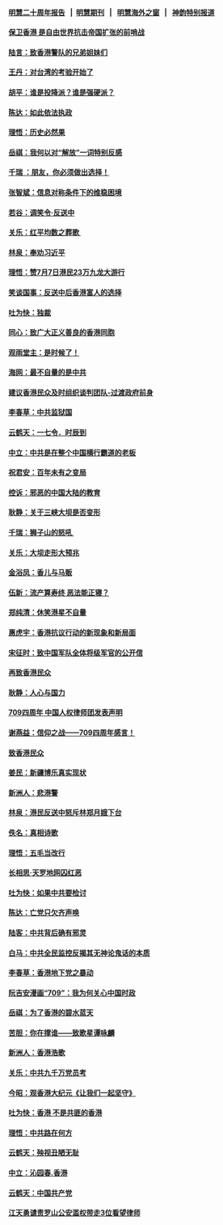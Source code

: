 #### [明慧二十周年报告](https://github.com/gfw-breaker/mh-reports/blob/master/README.md?t=07190435) &nbsp;&nbsp;|&nbsp;&nbsp;[明慧期刊](https://github.com/gfw-breaker/mh-qikan) &nbsp;&nbsp;|&nbsp;&nbsp; [明慧海外之窗](https://github.com/gfw-breaker/mh-news/blob/master/README.md?t=07190435) &nbsp;&nbsp;|&nbsp;&nbsp; [神韵特别报道](https://github.com/gfw-breaker/mh-news/blob/master/shenyun.md?t=07190435) 

#### [保卫香港 是自由世界抗击帝国扩张的前哨战](../pages/nsc993/n11393186.md?t=07190435) 

#### [陆言：致香港警队的兄弟姐妹们](../pages/nsc993/n11392281.md?t=07190435) 

#### [王丹：对台湾的考验开始了](../pages/nsc993/n11391258.md?t=07190435) 

#### [胡平：谁是投降派？谁是强硬派？](../pages/nsc993/n11391224.md?t=07190435) 

#### [陈达：如此依法执政](../pages/nsc993/n11388999.md?t=07190435) 

#### [理悟：历史必然果](../pages/nsc993/n11388741.md?t=07190435) 

#### [岳祺：我何以对“解放”一词特别反感](../pages/nsc993/n11385696.md?t=07190435) 

#### [千瑞 ：朋友，你必须做出选择！](../pages/nsc993/n11384949.md?t=07190435) 

#### [张智斌：信息对称条件下的维稳困境](../pages/nsc993/n11384812.md?t=07190435) 

#### [若谷：调笑令‧反送中](../pages/nsc993/n11383745.md?t=07190435) 

#### [关乐：红平均数之葬歌 ](../pages/nsc993/n11383498.md?t=07190435) 

#### [林泉：奉劝习近平](../pages/nsc993/n11383487.md?t=07190435) 

#### [理悟：赞7月7日港民23万九龙大游行](../pages/nsc993/n11383473.md?t=07190435) 

#### [笑谈国事：反送中后香港富人的选择](../pages/nsc993/n11382020.md?t=07190435) 

#### [吐为快：独裁](../pages/nsc993/n11382755.md?t=07190435) 

#### [同心：致广大正义善良的香港同胞](../pages/nsc993/n11382745.md?t=07190435) 

#### [观雨堂主：是时候了！](../pages/nsc993/n11382737.md?t=07190435) 

#### [海网：最不自量的是中共](../pages/nsc993/n11380440.md?t=07190435) 

#### [建议香港民众及时组织谈判团队-过渡政府前身](../pages/nsc993/n11379909.md?t=07190435) 

#### [李春草：中共监狱国](../pages/nsc993/n11378989.md?t=07190435) 

#### [云鹤天：一七令．时辰到](../pages/nsc993/n11379260.md?t=07190435) 

#### [中立：中共是在整个中国横行霸道的老板](../pages/nsc993/n11378382.md?t=07190435) 

#### [祝君安：百年未有之变局](../pages/nsc993/n11378376.md?t=07190435) 

#### [控诉：邪恶的中国大陆的教育](../pages/nsc993/n11378344.md?t=07190435) 

#### [耿静：关于三峡大坝是否变形](../pages/nsc993/n11375879.md?t=07190435) 

#### [千瑞：狮子山的怒吼 ](../pages/nsc993/n11375644.md?t=07190435) 

#### [关乐：大坝走形大预兆](../pages/nsc993/n11375629.md?t=07190435) 

#### [金浴凤：香儿与马贩](../pages/nsc993/n11375580.md?t=07190435) 

#### [伍新：流产算寿终  恶法能正寝？](../pages/nsc993/n11375581.md?t=07190435) 

#### [郑纯清：休笑港星不自量](../pages/nsc993/n11375555.md?t=07190435) 

#### [惠虎宇：香港抗议行动的新现象和新局面](../pages/nsc993/n11375501.md?t=07190435) 

#### [宋征时：致中国军队全体将级军官的公开信](../pages/nsc993/n11373354.md?t=07190435) 

#### [再致香港民众](../pages/nsc993/n11373870.md?t=07190435) 

#### [耿静：人心与国力](../pages/nsc993/n11373759.md?t=07190435) 

#### [709四周年 中国人权律师团发表声明](../pages/nsc993/n11373565.md?t=07190435) 

#### [谢燕益：信仰之战——709四周年感言！](../pages/nsc993/n11373388.md?t=07190435) 

#### [致香港民众](../pages/nsc993/n11373286.md?t=07190435) 

#### [姜民：新疆博乐真实现状](../pages/nsc993/n11371223.md?t=07190435) 

#### [新洲人：悲港警](../pages/nsc993/n11371174.md?t=07190435) 

#### [林泉：港民反送中怒斥林郑月娥下台](../pages/nsc993/n11370676.md?t=07190435) 

#### [佚名：真相诗歌](../pages/nsc993/n11370666.md?t=07190435) 

#### [理悟：五毛当改行](../pages/nsc993/n11369314.md?t=07190435) 

#### [长相思‧天罗地网囚红恶](../pages/nsc993/n11368444.md?t=07190435) 

#### [吐为快：如果中共要检讨](../pages/nsc993/n11368441.md?t=07190435) 

#### [陈达：亡党只欠齐声唤](../pages/nsc993/n11367838.md?t=07190435) 

#### [陆客：中共背后确有邪灵](../pages/nsc993/n11365263.md?t=07190435) 

#### [白马：中共全民监控反揭其无神论鬼话的本质](../pages/nsc993/n11365236.md?t=07190435) 

#### [李春草：香港地下党之暴动](../pages/nsc993/n11365210.md?t=07190435) 

#### [阮吉安漫画“709”：我为何关心中国时政](../pages/nsc993/n11362127.md?t=07190435) 

#### [岳祺：为了香港的碧水蓝天](../pages/nsc993/n11362627.md?t=07190435) 

#### [苦胆：你在撑谁——致歌星谭咏麟](../pages/nsc993/n11361348.md?t=07190435) 

#### [新洲人：香港浩歌](../pages/nsc993/n11361334.md?t=07190435) 

#### [关乐：中共九千万党员考](../pages/nsc993/n11361304.md?t=07190435) 

#### [今昭：观香港大纪元《让我们一起坚守》](../pages/nsc993/n11361244.md?t=07190435) 

#### [吐为快：香港  不是共匪的香港](../pages/nsc993/n11360918.md?t=07190435) 

#### [理悟：中共路在何方](../pages/nsc993/n11360509.md?t=07190435) 

#### [云鹤天：殃视丑陋无耻](../pages/nsc993/n11358872.md?t=07190435) 

#### [中立：沁园春.香港](../pages/nsc993/n11358843.md?t=07190435) 

#### [云鹤天：中国共产党](../pages/nsc993/n11356465.md?t=07190435) 

#### [江天勇谴责罗山公安滥权带走3位看望律师](../pages/nsc993/n11356042.md?t=07190435) 


